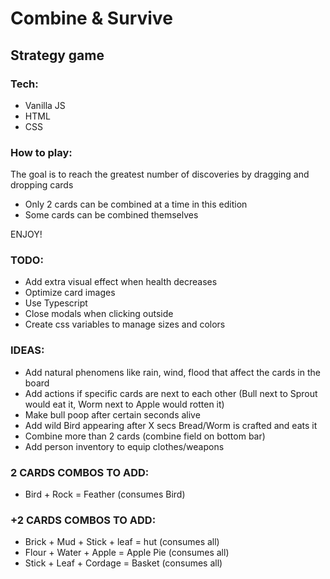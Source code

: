 # Combine & Survive
## Strategy game

### Tech:
* Vanilla JS
* HTML
* CSS

### How to play:
The goal is to reach the greatest number of discoveries by dragging and dropping cards
- Only 2 cards can be combined at a time in this edition
- Some cards can be combined themselves

ENJOY!

### TODO:
* Add extra visual effect when health decreases
* Optimize card images
* Use Typescript
* Close modals when clicking outside
* Create css variables to manage sizes and colors

### IDEAS:
* Add natural phenomens like rain, wind, flood that affect the cards in the board
* Add actions if specific cards are next to each other (Bull next to Sprout would eat it, Worm next to Apple would rotten it)
* Make bull poop after certain seconds alive
* Add wild Bird appearing after X secs Bread/Worm is crafted and eats it
* Combine more than 2 cards (combine field on bottom bar)
* Add person inventory to equip clothes/weapons

### 2 CARDS COMBOS TO ADD:
* Bird + Rock = Feather (consumes Bird)

### +2 CARDS COMBOS TO ADD:
* Brick + Mud + Stick + leaf = hut (consumes all)
* Flour + Water + Apple = Apple Pie (consumes all)
* Stick + Leaf + Cordage = Basket (consumes all)
